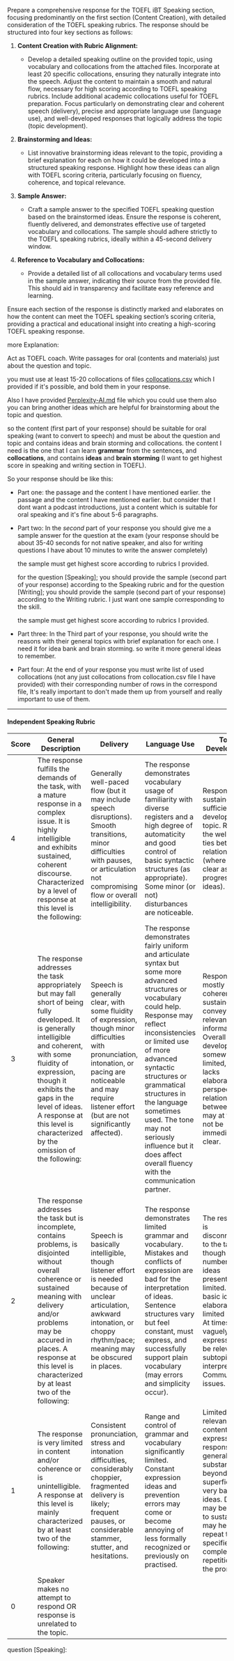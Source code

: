Prepare a comprehensive response for the TOEFL iBT Speaking section, focusing predominantly on the first section (Content Creation), with detailed consideration of the TOEFL speaking rubrics. The response should be structured into four key sections as follows:

1. **Content Creation with Rubric Alignment:**
   - Develop a detailed speaking outline on the provided topic, using vocabulary and collocations from the attached files. Incorporate at least 20 specific collocations, ensuring they naturally integrate into the speech. Adjust the content to maintain a smooth and natural flow, necessary for high scoring according to TOEFL speaking rubrics. Include additional academic collocations useful for TOEFL preparation. Focus particularly on demonstrating clear and coherent speech (delivery), precise and appropriate language use (language use), and well-developed responses that logically address the topic (topic development).

2. **Brainstorming and Ideas:**
   - List innovative brainstorming ideas relevant to the topic, providing a brief explanation for each on how it could be developed into a structured speaking response. Highlight how these ideas can align with TOEFL scoring criteria, particularly focusing on fluency, coherence, and topical relevance.

3. **Sample Answer:**
   - Craft a sample answer to the specified TOEFL speaking question based on the brainstormed ideas. Ensure the response is coherent, fluently delivered, and demonstrates effective use of targeted vocabulary and collocations. The sample should adhere strictly to the TOEFL speaking rubrics, ideally within a 45-second delivery window.

4. **Reference to Vocabulary and Collocations:**
   - Provide a detailed list of all collocations and vocabulary terms used in the sample answer, indicating their source from the provided file. This should aid in transparency and facilitate easy reference and learning.

Ensure each section of the response is distinctly marked and elaborates on how the content can meet the TOEFL speaking section’s scoring criteria, providing a practical and educational insight into creating a high-scoring TOEFL speaking response.

more Explanation:

Act as TOEFL coach. Write passages for oral (contents and materials) just about the question and topic. 

you must use at least 15-20 collocations of files [collocations.csv](collocations.csv) which I provided if it's possible, and bold them in your response.

Also I have provided [Perplexity-AI.md](Perplexity-AI.md) file which you could use them also you can bring another ideas which are helpful for brainstorming about the topic and question. 

so the content (first part of your response) should be suitable for oral speaking (want to convert to speech) and must be about the question and topic and contains ideas and brain storming and collocations.  the content I need is the one that I can learn **grammar** from the sentences, and **collocations**, and contains **ideas** and **brain storming** (I want to get highest score in speaking and writing section in TOEFL). 

So your response should be like this:

- Part one: the passage and the content I have mentioned earlier. the passage and the content I have mentioned earlier. but consider that I dont want a podcast introductions, just a content which is suitable for oral speaking and it's fine about 5-6 paragraphs.

- Part two: In the *second* part of your response you should give me a sample answer for the question at the exam (your response should be about 35-40 seconds for not native speaker,  and also for writing questions I have about 10 minutes to write the answer completely) 

  the sample must get highest score according to rubrics I provided.

  for the question [Speaking]; you should provide the sample (second part of your response) according to the Speaking rubric and for the question [Writing]; you should provide the sample (second part of your response) according to the Writing rubric. I just want one sample corresponding to the skill.

  the sample must get highest score according to rubrics I provided.

- Part three: In the Third part of your response, you should write the reasons with their general topics with brief explanation for each one. I need it for idea bank and brain storming. so write it more general ideas to remember.

- Part four: At the end of your response you must write list of used collocations (not any just collocations from collocation.csv file I have provided) with their corresponding number of rows in the correspond file, It's really important to don't made them up from yourself and really important to use of them. 

___

#### Independent Speaking Rubric

| Score | General Description                                          | Delivery                                                     | Language Use                                                 | Topic Development                                            |
| ----- | ------------------------------------------------------------ | ------------------------------------------------------------ | ------------------------------------------------------------ | ------------------------------------------------------------ |
| 4     | The response fulfills the demands of the task, with a mature response in a complex issue. It is highly intelligible and exhibits sustained, coherent discourse. Characterized by a level of response at this level is the following: | Generally well-paced flow (but it may include speech disruptions). Smooth transitions, minor difficulties with pauses, or articulation not compromising flow or overall intelligibility. | The response demonstrates vocabulary usage of familiarity with diverse registers and a high degree of automaticity and good control of basic syntactic structures (as appropriate). Some minor (or not) disturbances are noticeable. | Response is sustained and sufficient to develop the topic. Reveals the well-linked ties between relationships (where it's clear as progression of ideas). |
| 3     | The response addresses the task appropriately but may fall short of being fully developed. It is generally intelligible and coherent, with some fluidity of expression, though it exhibits the gaps in the level of ideas. A response at this level is characterized by the omission of the following: | Speech is generally clear, with some fluidity of expression, though minor difficulties with pronunciation, intonation, or pacing are noticeable and may require listener effort (but are not significantly affected). | The response demonstrates fairly uniform and articulate syntax but some more advanced structures or vocabulary could help. Response may reflect inconsistencies or limited use of more advanced syntactic structures or grammatical structures in the language sometimes used. The tone may not seriously influence but it does affect overall fluency with the communication partner. | Response is mostly coherent and sustained and conveys relevant information. Overall development is somewhat limited, usually lacks elaboration, or perspective relationships between ideas may at times not be immediately clear. |
| 2     | The response addresses the task but is incomplete, contains problems, is disjointed without overall coherence or sustained meaning with delivery and/or problems may be accured in places. A response at this level is characterized by at least two of the following: | Speech is basically intelligible, though listener effort is needed because of unclear articulation, awkward intonation, or choppy rhythm/pace; meaning may be obscured in places. | The response demonstrates limited grammar and vocabulary. Mistakes and conflicts of expression are bad for the interpretation of ideas. Sentence structures vary but feel constant, must express, and successfully support plain vocabulary (may errors and simplicity occur). | The response is disconnected to the task, though the number of ideas presented are limited. Mostly basic ideas is elaborated with limited support. At times vaguely expressed may be relevant to subtopic or interpretations. Communication issues. |
| 1     | The response is very limited in content and/or coherence or is unintelligible. A response at this level is mainly characterized by at least two of the following: | Consistent pronunciation, stress and intonation difficulties, considerably choppier, fragmented delivery is likely; frequent pauses, or considerable stammer, stutter, and hesitations. | Range and control of grammar and vocabulary significantly limited. Constant expression ideas and prevention errors may come or become annoying of less formally recognized or previously on practised. | Limited relevant content is expressed. The response generally lacks substance beyond superficial or very basic ideas. Depends may be unable to sustain and may heavily repeat the task specified to complete on repetition of the prompt. |
| 0     | Speaker makes no attempt to respond OR response is unrelated to the topic. |                                                              |                                                              |                                                              |

question [Speaking]:
